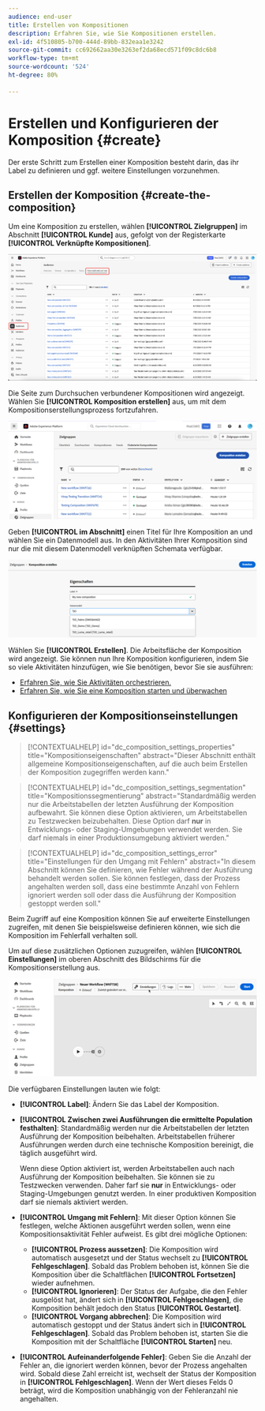```yaml
---
audience: end-user
title: Erstellen von Kompositionen
description: Erfahren Sie, wie Sie Kompositionen erstellen.
exl-id: 4f510805-b700-444d-89bb-832eaa1e3242
source-git-commit: cc692662aa30e3263ef2da68ecd571f09c8dc6b8
workflow-type: tm+mt
source-wordcount: '524'
ht-degree: 80%

---
```


# Erstellen und Konfigurieren der Komposition {#create}

Der erste Schritt zum Erstellen einer Komposition besteht darin, das ihr Label zu definieren und ggf. weitere Einstellungen vorzunehmen.

## Erstellen der Komposition {#create-the-composition}

Um eine Komposition zu erstellen, wählen **[!UICONTROL Zielgruppen]** im Abschnitt **[!UICONTROL Kunde]** aus, gefolgt von der Registerkarte **[!UICONTROL Verknüpfte Kompositionen]**.

![Der Pfad für den Zugriff auf den Abschnitt „Federated Compositions“ ist hervorgehoben.](assets/create/access-compositions.png)

Die Seite zum Durchsuchen verbundener Kompositionen wird angezeigt. Wählen Sie **[!UICONTROL Komposition erstellen]** aus, um mit dem Kompositionserstellungsprozess fortzufahren.

![](assets/composition-create.png)

Geben **[!UICONTROL im Abschnitt]** einen Titel für Ihre Komposition an und wählen Sie ein Datenmodell aus. In den Aktivitäten Ihrer Komposition sind nur die mit diesem Datenmodell verknüpften Schemata verfügbar.

![](assets/composition-select-schema.png)

Wählen Sie **[!UICONTROL Erstellen]**. Die Arbeitsfläche der Komposition wird angezeigt. Sie können nun Ihre Komposition konfigurieren, indem Sie so viele Aktivitäten hinzufügen, wie Sie benötigen, bevor Sie sie ausführen:

* [Erfahren Sie, wie Sie Aktivitäten orchestrieren.](orchestrate-activities.md)
* [Erfahren Sie, wie Sie eine Komposition starten und überwachen](start-monitor-composition.md)

## Konfigurieren der Kompositionseinstellungen {#settings}

>[!CONTEXTUALHELP]
>id="dc_composition_settings_properties"
>title="Kompositionseigenschaften"
>abstract="Dieser Abschnitt enthält allgemeine Kompositionseigenschaften, auf die auch beim Erstellen der Komposition zugegriffen werden kann."

>[!CONTEXTUALHELP]
>id="dc_composition_settings_segmentation"
>title="Kompositionssegmentierung"
>abstract="Standardmäßig werden nur die Arbeitstabellen der letzten Ausführung der Komposition aufbewahrt. Sie können diese Option aktivieren, um Arbeitstabellen zu Testzwecken beizubehalten. Diese Option darf **nur** in Entwicklungs- oder Staging-Umgebungen verwendet werden. Sie darf niemals in einer Produktionsumgebung aktiviert werden."

>[!CONTEXTUALHELP]
>id="dc_composition_settings_error"
>title="Einstellungen für den Umgang mit Fehlern"
>abstract="In diesem Abschnitt können Sie definieren, wie Fehler während der Ausführung behandelt werden sollen. Sie können festlegen, dass der Prozess angehalten werden soll, dass eine bestimmte Anzahl von Fehlern ignoriert werden soll oder dass die Ausführung der Komposition gestoppt werden soll."

Beim Zugriff auf eine Komposition können Sie auf erweiterte Einstellungen zugreifen, mit denen Sie beispielsweise definieren können, wie sich die Komposition im Fehlerfall verhalten soll.

Um auf diese zusätzlichen Optionen zuzugreifen, wählen **[!UICONTROL Einstellungen]** im oberen Abschnitt des Bildschirms für die Kompositionserstellung aus.

![](assets/composition-create-settings.png)

Die verfügbaren Einstellungen lauten wie folgt:

* **[!UICONTROL Label]**: Ändern Sie das Label der Komposition.

* **[!UICONTROL Zwischen zwei Ausführungen die ermittelte Population festhalten]**: Standardmäßig werden nur die Arbeitstabellen der letzten Ausführung der Komposition beibehalten. Arbeitstabellen früherer Ausführungen werden durch eine technische Komposition bereinigt, die täglich ausgeführt wird.

  Wenn diese Option aktiviert ist, werden Arbeitstabellen auch nach Ausführung der Komposition beibehalten. Sie können sie zu Testzwecken verwenden. Daher farf sie **nur** in Entwicklungs- oder Staging-Umgebungen genutzt werden. In einer produktiven Komposition darf sie niemals aktiviert werden.

* **[!UICONTROL Umgang mit Fehlern]**: Mit dieser Option können Sie festlegen, welche Aktionen ausgeführt werden sollen, wenn eine Kompositionsaktivität Fehler aufweist. Es gibt drei mögliche Optionen:

   * **[!UICONTROL Prozess aussetzen]**: Die Komposition wird automatisch ausgesetzt und der Status wechselt zu **[!UICONTROL Fehlgeschlagen]**. Sobald das Problem behoben ist, können Sie die Komposition über die Schaltflächen **[!UICONTROL Fortsetzen]** wieder aufnehmen.
   * **[!UICONTROL Ignorieren]**: Der Status der Aufgabe, die den Fehler ausgelöst hat, ändert sich in **[!UICONTROL Fehlgeschlagen]**, die Komposition behält jedoch den Status **[!UICONTROL Gestartet]**.
   * **[!UICONTROL Vorgang abbrechen]**: Die Komposition wird automatisch gestoppt und der Status ändert sich in **[!UICONTROL Fehlgeschlagen]**. Sobald das Problem behoben ist, starten Sie die Komposition mit der Schaltfläche **[!UICONTROL Starten]** neu.

* **[!UICONTROL Aufeinanderfolgende Fehler]**: Geben Sie die Anzahl der Fehler an, die ignoriert werden können, bevor der Prozess angehalten wird. Sobald diese Zahl erreicht ist, wechselt der Status der Komposition in **[!UICONTROL Fehlgeschlagen]**. Wenn der Wert dieses Felds 0 beträgt, wird die Komposition unabhängig von der Fehleranzahl nie angehalten.
